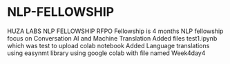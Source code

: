 # NLP-FELLOWSHIP
HUZA LABS NLP FELLOWSHIP RFPO
Fellowship is 4 months NLP fellowship
focus on Conversation AI and Machine Translation
Added files test1.ipynb which was test to upload colab notebook
Added Language translations using easynmt library using google colab with file named Week4day4

